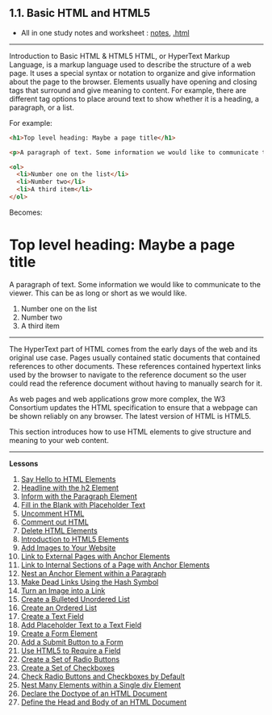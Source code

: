 ## 1.1. Basic HTML and HTML5

* All in one study notes and worksheet : [notes](https://github.com/hevalhazalkurt/Learn_Code_Study_Notes/blob/master/freeCodeCamp/Responsive_Web_Design_Certification_(300_hours)/01_Basic_HTML_and_HTML5.md), [.html](https://github.com/hevalhazalkurt/Learn_Code_Study_Notes/blob/master/freeCodeCamp/Responsive_Web_Design_Certification_(300_hours)/01_Basic_HTML_and_HTML5.html)
---------
Introduction to Basic HTML & HTML5
HTML, or HyperText Markup Language, is a markup language used to describe the structure of a web page. It uses a special syntax or notation to organize and give information about the page to the browser. Elements usually have opening and closing tags that surround and give meaning to content. For example, there are different tag options to place around text to show whether it is a heading, a paragraph, or a list.

For example:
```html
<h1>Top level heading: Maybe a page title</h1>

<p>A paragraph of text. Some information we would like to communicate to the viewer. This can be as long or short as we would like.</p>

<ol>
  <li>Number one on the list</li>
  <li>Number two</li>
  <li>A third item</li>
</ol>
```
Becomes:

<h1>Top level heading: Maybe a page title</h1>

<p>A paragraph of text. Some information we would like to communicate to the viewer. This can be as long or short as we would like.</p>

<ol>
  <li>Number one on the list</li>
  <li>Number two</li>
  <li>A third item</li>
</ol>

-------

The HyperText part of HTML comes from the early days of the web and its original use case. Pages usually contained static documents that contained references to other documents. These references contained hypertext links used by the browser to navigate to the reference document so the user could read the reference document without having to manually search for it.

As web pages and web applications grow more complex, the W3 Consortium updates the HTML specification to ensure that a webpage can be shown reliably on any browser. The latest version of HTML is HTML5.

This section introduces how to use HTML elements to give structure and meaning to your web content.

----
**Lessons**
1. [Say Hello to HTML Elements](https://github.com/hevalhazalkurt/Learn_Code_Study_Notes/blob/master/freeCodeCamp/Responsive_Web_Design_Certification_(300_hours)/01_Basic_HTML_and_HTML5/1.%20Say%20Hello%20to%20HTML%20Elements.md)
2. [Headline with the h2 Element](https://github.com/hevalhazalkurt/Learn_Code_Study_Notes/blob/master/freeCodeCamp/Responsive_Web_Design_Certification_(300_hours)/01_Basic_HTML_and_HTML5/2.%20Headline%20with%20the%20h2%20Element.md)
3. [Inform with the Paragraph Element](https://github.com/hevalhazalkurt/Learn_Code_Study_Notes/blob/master/freeCodeCamp/Responsive_Web_Design_Certification_(300_hours)/01_Basic_HTML_and_HTML5/3.%20Inform%20with%20the%20Paragraph%20Element.md)
4. [Fill in the Blank with Placeholder Text](https://github.com/hevalhazalkurt/Learn_Code_Study_Notes/blob/master/freeCodeCamp/Responsive_Web_Design_Certification_(300_hours)/01_Basic_HTML_and_HTML5/4.%20Fill%20in%20the%20Blank%20with%20Placeholder%20Text.md)
5. [Uncomment HTML](https://github.com/hevalhazalkurt/Learn_Code_Study_Notes/blob/master/freeCodeCamp/Responsive_Web_Design_Certification_(300_hours)/01_Basic_HTML_and_HTML5/5.%20Uncomment%20HTML.md)
6. [Comment out HTML](https://github.com/hevalhazalkurt/Learn_Code_Study_Notes/blob/master/freeCodeCamp/Responsive_Web_Design_Certification_(300_hours)/01_Basic_HTML_and_HTML5/6.%20Comment%20out%20HTML.md)
7. [Delete HTML Elements](https://github.com/hevalhazalkurt/Learn_Code_Study_Notes/blob/master/freeCodeCamp/Responsive_Web_Design_Certification_(300_hours)/01_Basic_HTML_and_HTML5/7.%20Delete%20HTML%20Elements.md)
8. [Introduction to HTML5 Elements](https://github.com/hevalhazalkurt/Learn_Code_Study_Notes/blob/master/freeCodeCamp/Responsive_Web_Design_Certification_(300_hours)/01_Basic_HTML_and_HTML5/8.%20Introduction%20to%20HTML5%20Elements.md)
9. [Add Images to Your Website](https://github.com/hevalhazalkurt/Learn_Code_Study_Notes/blob/master/freeCodeCamp/Responsive_Web_Design_Certification_(300_hours)/01_Basic_HTML_and_HTML5/9.%20Add%20Images%20to%20Your%20Website.md)
10. [Link to External Pages with Anchor Elements](https://github.com/hevalhazalkurt/Learn_Code_Study_Notes/blob/master/freeCodeCamp/Responsive_Web_Design_Certification_(300_hours)/01_Basic_HTML_and_HTML5/10.%20Link%20to%20External%20Pages%20with%20Anchor%20Elements.md)
11. [Link to Internal Sections of a Page with Anchor Elements](https://github.com/hevalhazalkurt/Learn_Code_Study_Notes/blob/master/freeCodeCamp/Responsive_Web_Design_Certification_(300_hours)/01_Basic_HTML_and_HTML5/11.%20Link%20to%20Internal%20Sections%20of%20a%20Page%20with%20Anchor%20Elements.md)
12. [Nest an Anchor Element within a Paragraph](https://github.com/hevalhazalkurt/Learn_Code_Study_Notes/blob/master/freeCodeCamp/Responsive_Web_Design_Certification_(300_hours)/01_Basic_HTML_and_HTML5/12.%20Nest%20an%20Anchor%20Element%20within%20a%20Paragraph.md)
13. [Make Dead Links Using the Hash Symbol](https://github.com/hevalhazalkurt/Learn_Code_Study_Notes/blob/master/freeCodeCamp/Responsive_Web_Design_Certification_(300_hours)/01_Basic_HTML_and_HTML5/13.%20Make%20Dead%20Links%20Using%20the%20Hash%20Symbol.md)
14. [Turn an Image into a Link](https://github.com/hevalhazalkurt/Learn_Code_Study_Notes/blob/master/freeCodeCamp/Responsive_Web_Design_Certification_(300_hours)/01_Basic_HTML_and_HTML5/14.%20Turn%20an%20Image%20into%20a%20Link.md)
15. [Create a Bulleted Unordered List](https://github.com/hevalhazalkurt/Learn_Code_Study_Notes/blob/master/freeCodeCamp/Responsive_Web_Design_Certification_(300_hours)/01_Basic_HTML_and_HTML5/15.%20Create%20a%20Bulleted%20Unordered%20List.md)
16. [Create an Ordered List](https://github.com/hevalhazalkurt/Learn_Code_Study_Notes/blob/master/freeCodeCamp/Responsive_Web_Design_Certification_(300_hours)/01_Basic_HTML_and_HTML5/16.%20Create%20an%20Ordered%20List.md)
17. [Create a Text Field](https://github.com/hevalhazalkurt/Learn_Code_Study_Notes/blob/master/freeCodeCamp/Responsive_Web_Design_Certification_(300_hours)/01_Basic_HTML_and_HTML5/17.%20Create%20a%20Text%20Field.md)
18. [Add Placeholder Text to a Text Field](https://github.com/hevalhazalkurt/Learn_Code_Study_Notes/blob/master/freeCodeCamp/Responsive_Web_Design_Certification_(300_hours)/01_Basic_HTML_and_HTML5/18.%20Add%20Placeholder%20Text%20to%20a%20Text%20Field.md)
19. [Create a Form Element](https://github.com/hevalhazalkurt/Learn_Code_Study_Notes/blob/master/freeCodeCamp/Responsive_Web_Design_Certification_(300_hours)/01_Basic_HTML_and_HTML5/19.%20Create%20a%20Form%20Element.md)
20. [Add a Submit Button to a Form](https://github.com/hevalhazalkurt/Learn_Code_Study_Notes/blob/master/freeCodeCamp/Responsive_Web_Design_Certification_(300_hours)/01_Basic_HTML_and_HTML5/20.%20Add%20a%20Submit%20Button%20to%20a%20Form.md)
21. [Use HTML5 to Require a Field](https://github.com/hevalhazalkurt/Learn_Code_Study_Notes/blob/master/freeCodeCamp/Responsive_Web_Design_Certification_(300_hours)/01_Basic_HTML_and_HTML5/21.%20Use%20HTML5%20to%20Require%20a%20Field.md)
22. [Create a Set of Radio Buttons](https://github.com/hevalhazalkurt/Learn_Code_Study_Notes/blob/master/freeCodeCamp/Responsive_Web_Design_Certification_(300_hours)/01_Basic_HTML_and_HTML5/22.%20Create%20a%20Set%20of%20Radio%20Buttons.md)
23. [Create a Set of Checkboxes](https://github.com/hevalhazalkurt/Learn_Code_Study_Notes/blob/master/freeCodeCamp/Responsive_Web_Design_Certification_(300_hours)/01_Basic_HTML_and_HTML5/23.%20Create%20a%20Set%20of%20Checkboxes.md)
24. [Check Radio Buttons and Checkboxes by Default](https://github.com/hevalhazalkurt/Learn_Code_Study_Notes/blob/master/freeCodeCamp/Responsive_Web_Design_Certification_(300_hours)/01_Basic_HTML_and_HTML5/24.%20Check%20Radio%20Buttons%20and%20Checkboxes%20by%20Default.md)
25. [Nest Many Elements within a Single div Element](https://github.com/hevalhazalkurt/Learn_Code_Study_Notes/blob/master/freeCodeCamp/Responsive_Web_Design_Certification_(300_hours)/01_Basic_HTML_and_HTML5/25.%20Nest%20Many%20Elements%20within%20a%20Single%20div%20Element.md)
26. [Declare the Doctype of an HTML Document](https://github.com/hevalhazalkurt/Learn_Code_Study_Notes/blob/master/freeCodeCamp/Responsive_Web_Design_Certification_(300_hours)/01_Basic_HTML_and_HTML5/26.%20Declare%20the%20Doctype%20of%20an%20HTML%20Document.md)
27. [Define the Head and Body of an HTML Document](https://github.com/hevalhazalkurt/Learn_Code_Study_Notes/blob/master/freeCodeCamp/Responsive_Web_Design_Certification_(300_hours)/01_Basic_HTML_and_HTML5/27.%20Define%20the%20Head%20and%20Body%20of%20an%20HTML%20Document.md)
